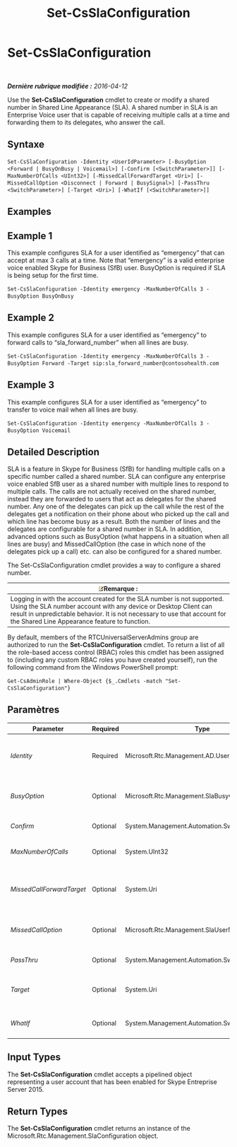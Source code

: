 ﻿---
title: Set-CsSlaConfiguration
TOCTitle: Set-CsSlaConfiguration
ms:assetid: e701759e-14e1-4017-b46c-3976eba3e561
ms:mtpsurl: https://technet.microsoft.com/fr-fr/library/Mt703202(v=OCS.15)
ms:contentKeyID: 72840884
ms.date: 05/20/2016
mtps_version: v=OCS.15
ms.translationtype: HT
---

# Set-CsSlaConfiguration

 

_**Dernière rubrique modifiée :** 2016-04-12_

Use the **Set-CsSlaConfiguration** cmdlet to create or modify a shared number in Shared Line Appearance (SLA). A shared number in SLA is an Enterprise Voice user that is capable of receiving multiple calls at a time and forwarding them to its delegates, who answer the call.

## Syntaxe

    Set-CsSlaConfiguration -Identity <UserIdParameter> [-BusyOption <Forward | BusyOnBusy | Voicemail>] [-Confirm [<SwitchParameter>]] [-MaxNumberOfCalls <UInt32>] [-MissedCallForwardTarget <Uri>] [-MissedCallOption <Disconnect | Forward | BusySignal>] [-PassThru <SwitchParameter>] [-Target <Uri>] [-WhatIf [<SwitchParameter>]]

## Examples

## Example 1

This example configures SLA for a user identified as “emergency” that can accept at max 3 calls at a time. Note that “emergency” is a valid enterprise voice enabled Skype for Business (SfB) user. BusyOption is required if SLA is being setup for the first time.

    Set-CsSlaConfiguration -Identity emergency -MaxNumberOfCalls 3 -BusyOption BusyOnBusy

## Example 2

This example configures SLA for a user identified as “emergency” to forward calls to “sla\_forward\_number” when all lines are busy.

``` 
Set-CsSlaConfiguration -Identity emergency -MaxNumberOfCalls 3 -BusyOption Forward -Target sip:sla_forward_number@contosohealth.com  
```

## Example 3

This example configures SLA for a user identified as “emergency” to transfer to voice mail when all lines are busy.

    Set-CsSlaConfiguration -Identity emergency -MaxNumberOfCalls 3 -BusyOption Voicemail

## Detailed Description

SLA is a feature in Skype for Business (SfB) for handling multiple calls on a specific number called a shared number. SLA can configure any enterprise voice enabled SfB user as a shared number with multiple lines to respond to multiple calls. The calls are not actually received on the shared number, instead they are forwarded to users that act as delegates for the shared number. Any one of the delegates can pick up the call while the rest of the delegates get a notification on their phone about who picked up the call and which line has become busy as a result. Both the number of lines and the delegates are configurable for a shared number in SLA. In addition, advanced options such as BusyOption (what happens in a situation when all lines are busy) and MissedCallOption (the case in which none of the delegates pick up a call) etc. can also be configured for a shared number.

The Set-CsSlaConfiguration cmdlet provides a way to configure a shared number.

<table>
<thead>
<tr class="header">
<th><img src="images/Gg398920.note(OCS.15).gif" title="note" alt="note" />Remarque :</th>
</tr>
</thead>
<tbody>
<tr class="odd">
<td>Logging in with the account created for the SLA number is not supported. Using the SLA number account with any device or Desktop Client can result in unpredictable behavior. It is not necessary to use that account for the Shared Line Appearance feature to function.</td>
</tr>
</tbody>
</table>


By default, members of the RTCUniversalServerAdmins group are authorized to run the **Set-CsSlaConfiguration** cmdlet. To return a list of all the role-based access control (RBAC) roles this cmdlet has been assigned to (including any custom RBAC roles you have created yourself), run the following command from the Windows PowerShell prompt:

    Get-CsAdminRole | Where-Object {$_.Cmdlets -match "Set-CsSlaConfiguration"}

## Paramètres


<table>
<colgroup>
<col style="width: 25%" />
<col style="width: 25%" />
<col style="width: 25%" />
<col style="width: 25%" />
</colgroup>
<thead>
<tr class="header">
<th>Parameter</th>
<th>Required</th>
<th>Type</th>
<th>Description</th>
</tr>
</thead>
<tbody>
<tr class="odd">
<td><p><em>Identity</em></p></td>
<td><p>Required</p></td>
<td><p>Microsoft.Rtc.Management.AD.UserIdParameter</p></td>
<td><p>Indicates the identity of the Enterprise Voice user whose shared number information will be created or modified.</p>
<p>UNRESOLVED_TOKENBLOCK_VAL(PS_PD_User_Updated_Specification)</p></td>
</tr>
<tr class="even">
<td><p><em>BusyOption</em></p></td>
<td><p>Optional</p></td>
<td><p>Microsoft.Rtc.Management.SlaBusyOption</p></td>
<td><p>Specifies the action to take when all lines are busy. The valid values for the option are “Forward”, ”BusyOnBusy”, or “Voicemail”. The default is “BusyOnBusy”.</p></td>
</tr>
<tr class="odd">
<td><p><em>Confirm</em></p></td>
<td><p>Optional</p></td>
<td><p>System.Management.Automation.SwitchParameter</p></td>
<td><p>Vous demande confirmation avant d’exécuter la commande.</p></td>
</tr>
<tr class="even">
<td><p><em>MaxNumberOfCalls</em></p></td>
<td><p>Optional</p></td>
<td><p>System.UInt32</p></td>
<td><p>Specifies the maximum number of calls the shared number can receive.</p></td>
</tr>
<tr class="odd">
<td><p><em>MissedCallForwardTarget</em></p></td>
<td><p>Optional</p></td>
<td><p>System.Uri</p></td>
<td><p>Specifies the forwarding target if <em>MissedCallOption</em> is set to “Forward”. <em>MissedCallForwardTarget</em> should be set to a valid SIP Uri. If the PSTN number needs to be specified, it should be prefixed with “tel:”. For example, “tel:+2504395”.</p></td>
</tr>
<tr class="even">
<td><p><em>MissedCallOption</em></p></td>
<td><p>Optional</p></td>
<td><p>Microsoft.Rtc.Management.SlaUserMissedCallOption</p></td>
<td><p>Specifies the action to take when none of the delegates picks up the call. The valid values for the option are “Disconnect”, “Forward”, or “BusySignal”. The default is “Disconnect”.</p></td>
</tr>
<tr class="odd">
<td><p><em>PassThru</em></p></td>
<td><p>Optional</p></td>
<td><p>System.Management.Automation.SwitchParameter</p></td>
<td><p>UNRESOLVED_TOKEN_VAL(PS_PD_Passthru_Generic_CurrentObjects)</p></td>
</tr>
<tr class="even">
<td><p><em>Target</em></p></td>
<td><p>Optional</p></td>
<td><p>System.Uri</p></td>
<td><p>Specifies the forwarding target if <em>BusyOption</em> is set to “Forward”. <em>Target</em> should be set to a valid SIP Uri. If the PSTN number needs to be specified, it should be prefixed with “tel:”, “tel:+2504395”.</p></td>
</tr>
<tr class="odd">
<td><p><em>WhatIf</em></p></td>
<td><p>Optional</p></td>
<td><p>System.Management.Automation.SwitchParameter</p></td>
<td><p>Décrit ce qui se passe si vous exécutez la commande sans l’exécuter réellement.</p></td>
</tr>
</tbody>
</table>


## Input Types

The **Set-CsSlaConfiguration** cmdlet accepts a pipelined object representing a user account that has been enabled for Skype Entreprise Server 2015.

## Return Types

The **Set-CsSlaConfiguration** cmdlet returns an instance of the Microsoft.Rtc.Management.SlaConfiguration object.

